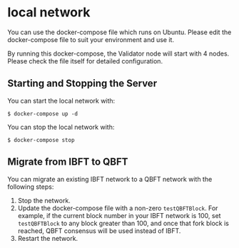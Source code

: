 # local network

You can use the docker-compose file which runs on Ubuntu.
Please edit the docker-compose file to suit your environment and use it.

By running this docker-compose, the Validator node will start with 4 nodes. 
Please check the file itself for detailed configuration.

## Starting and Stopping the Server
You can start the local network with:
```
$ docker-compose up -d
```

You can stop the local network with:
```
$ docker-compose stop
```

## Migrate from IBFT to QBFT
You can migrate an existing IBFT network to a QBFT network with the following steps:

1. Stop the network.
2. Update the docker-compose file with a non-zero `testQBFTBlock`.
 For example, if the current block number in your IBFT network is 100, set `testQBFTBlock` to any block greater than 100, and once that fork block is reached, QBFT consensus will be used instead of IBFT.
3. Restart the network.
